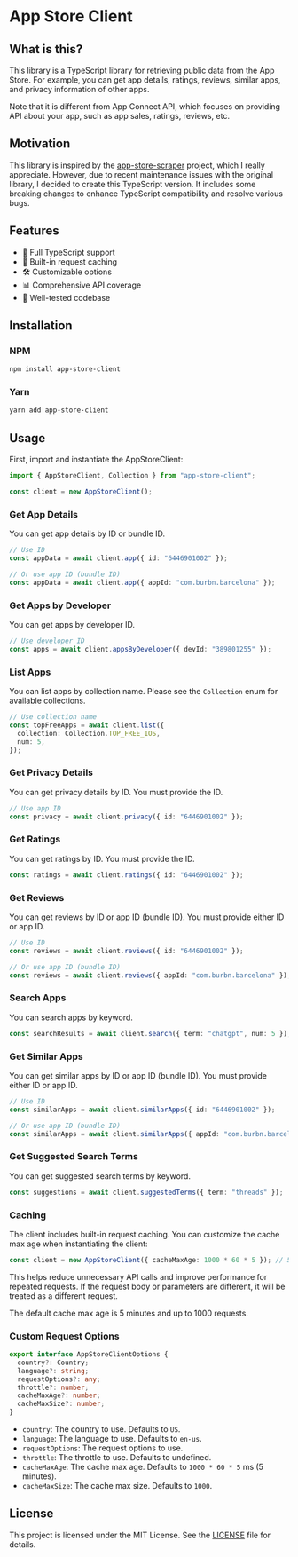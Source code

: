 # App Store Client

## What is this?

This library is a TypeScript library for retrieving public data from the App Store. For example, you can get app details, ratings, reviews, similar apps, and privacy information of other apps.

Note that it is different from App Connect API, which focuses on providing API about your app, such as app sales, ratings, reviews, etc.

## Motivation

This library is inspired by the [app-store-scraper](https://github.com/facundoolano/app-store-scraper) project, which I really appreciate. However, due to recent maintenance issues with the original library, I decided to create this TypeScript version. It includes some breaking changes to enhance TypeScript compatibility and resolve various bugs.

## Features

- 🚀 Full TypeScript support
- 🔄 Built-in request caching
- 🛠 Customizable options
- 📊 Comprehensive API coverage
- 🧪 Well-tested codebase

## Installation

### NPM

```bash
npm install app-store-client
```

### Yarn

```bash
yarn add app-store-client
```

## Usage

First, import and instantiate the AppStoreClient:

```typescript
import { AppStoreClient, Collection } from "app-store-client";

const client = new AppStoreClient();
```

### Get App Details

You can get app details by ID or bundle ID.

```typescript
// Use ID
const appData = await client.app({ id: "6446901002" });

// Or use app ID (bundle ID)
const appData = await client.app({ appId: "com.burbn.barcelona" });
```

### Get Apps by Developer

You can get apps by developer ID.

```typescript
// Use developer ID
const apps = await client.appsByDeveloper({ devId: "389801255" });
```

### List Apps

You can list apps by collection name. Please see the `Collection` enum for available collections.

```typescript
// Use collection name
const topFreeApps = await client.list({
  collection: Collection.TOP_FREE_IOS,
  num: 5,
});
```

### Get Privacy Details

You can get privacy details by ID. You must provide the ID.

```typescript
// Use app ID
const privacy = await client.privacy({ id: "6446901002" });
```

### Get Ratings

You can get ratings by ID. You must provide the ID.

```typescript
const ratings = await client.ratings({ id: "6446901002" });
```

### Get Reviews

You can get reviews by ID or app ID (bundle ID). You must provide either ID or app ID.

```typescript
// Use ID
const reviews = await client.reviews({ id: "6446901002" });

// Or use app ID (bundle ID)
const reviews = await client.reviews({ appId: "com.burbn.barcelona" });
```

### Search Apps

You can search apps by keyword.

```typescript
const searchResults = await client.search({ term: "chatgpt", num: 5 });
```

### Get Similar Apps

You can get similar apps by ID or app ID (bundle ID). You must provide either ID or app ID.

```typescript
// Use ID
const similarApps = await client.similarApps({ id: "6446901002" });

// Or use app ID (bundle ID)
const similarApps = await client.similarApps({ appId: "com.burbn.barcelona" });
```

### Get Suggested Search Terms

You can get suggested search terms by keyword.

```typescript
const suggestions = await client.suggestedTerms({ term: "threads" });
```

### Caching

The client includes built-in request caching. You can customize the cache max age when instantiating the client:

```typescript
const client = new AppStoreClient({ cacheMaxAge: 1000 * 60 * 5 }); // 5 minutes
```

This helps reduce unnecessary API calls and improve performance for repeated requests. If the request body or parameters are different, it will be treated as a different request.

The default cache max age is 5 minutes and up to 1000 requests.

### Custom Request Options

```typescript
export interface AppStoreClientOptions {
  country?: Country;
  language?: string;
  requestOptions?: any;
  throttle?: number;
  cacheMaxAge?: number;
  cacheMaxSize?: number;
}
```

- `country`: The country to use. Defaults to `US`.
- `language`: The language to use. Defaults to `en-us`.
- `requestOptions`: The request options to use.
- `throttle`: The throttle to use. Defaults to undefined.
- `cacheMaxAge`: The cache max age. Defaults to `1000 * 60 * 5` ms (5 minutes).
- `cacheMaxSize`: The cache max size. Defaults to `1000`.

## License

This project is licensed under the MIT License. See the [LICENSE](LICENSE) file for details.
